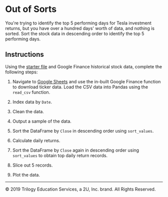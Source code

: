 # Out of Sorts

You're trying to identify the top 5 performing days for Tesla investment returns, but you have over a hundred days' worth of data, and nothing is sorted. Sort the stock data in descending order to identify the top 5 performing days.

## Instructions

Using the [starter file](Unsolved/out_of_sorts.ipynb) and Google Finance historical stock data, complete the following steps:

1. Navigate to [Google Sheets](https://docs.google.com/spreadsheets/) and use the in-built Google Finance function to download ticker data. Load the CSV data into Pandas using the `read_csv` function.

2. Index data by `Date`.

3. Clean the data.

4. Output a sample of the data.

5. Sort the DataFrame by `Close` in descending order using `sort_values`.

6. Calculate daily returns.

7. Sort the DataFrame by `Close` again in descending order using `sort_values` to obtain top daily return records. 

8. Slice out 5 records.

9. Plot the data.

---

© 2019 Trilogy Education Services, a 2U, Inc. brand. All Rights Reserved.
